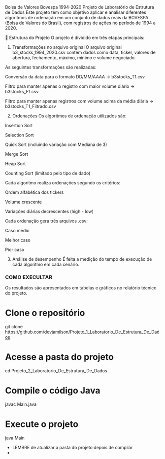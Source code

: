 Bolsa de Valores Bovespa 1994-2020
Projeto de Laboratório de Estrutura de Dados
Este projeto tem como objetivo aplicar e analisar diferentes algoritmos de ordenação em um conjunto de dados reais da BOVESPA (Bolsa de Valores do Brasil), com registros de ações no período de 1994 a 2020.

📁 Estrutura do Projeto
O projeto é dividido em três etapas principais:

1. Transformações no arquivo original
O arquivo original b3_stocks_1994_2020.csv contém dados como data, ticker, valores de abertura, fechamento, máximo, mínimo e volume negociado.

As seguintes transformações são realizadas:

Conversão da data para o formato DD/MM/AAAA → b3stocks_T1.csv

Filtro para manter apenas o registro com maior volume diário → b3stocks_F1.csv

Filtro para manter apenas registros com volume acima da média diária → b3stocks_T1_Filtrado.csv

2. Ordenações
Os algoritmos de ordenação utilizados são:

Insertion Sort

Selection Sort

Quick Sort (incluindo variação com Mediana de 3)

Merge Sort

Heap Sort

Counting Sort (limitado pelo tipo de dado)

Cada algoritmo realiza ordenações segundo os critérios:

Ordem alfabética dos tickers

Volume crescente

Variações diárias decrescentes (high - low)

Cada ordenação gera três arquivos .csv:

Caso médio

Melhor caso

Pior caso

3. Análise de desempenho
É feita a medição do tempo de execução de cada algoritmo em cada cenário.

### COMO EXECULTAR

Os resultados são apresentados em tabelas e gráficos no relatório técnico do projeto.

# Clone o repositório
git clone https://github.com/devjamilson/Projeto_1_Laboratorio_De_Estrutura_De_Dados

# Acesse a pasta do projeto
cd Projeto_2_Laboratorio_De_Estrutura_De_Dados

# Compile o código Java
javac Main.java

# Execute o projeto
java Main
 * LEMBRE de atualizar a pasta do projeto depois de compilar
 * 
